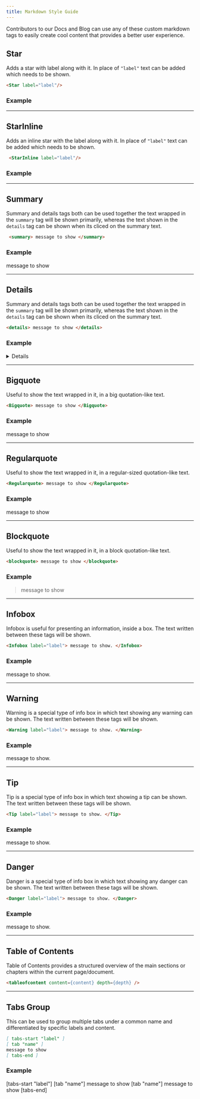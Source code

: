 ```yaml
---
title: Markdown Style Guide
---
```


Contributors to our Docs and Blog can use any of these custom markdown tags to easily create cool content that provides a better user experience.

<!-- ### 🚀 Custom Markdown Writing Style Guide -->

## Star

Adds a star with label along with it. In place of `"label"` text can be added which needs to be shown.

```markdown
<Star label="label"/>
```

### Example

<Star label="label"/>

---

## StarInline

Adds an inline star with the label along with it. In place of `"label"` text can be added which needs to be shown.

```markdown
 <StarInline label="label"/>
```

### Example

<StarInline label="label"/>

---

## Summary

Summary and details tags both can be used together the text wrapped in the `summary` tag will be shown primarily, whereas the text shown in the `details` tag can be shown when its cliced on the summary text.

```markdown
 <summary> message to show </summary>
```

### Example

<summary> message to show </summary>

---

## Details

Summary and details tags both can be used together the text wrapped in the `summary` tag will be shown primarily, whereas the text shown in the `details` tag can be shown when its cliced on the summary text.

```markdown
<details> message to show </details>
```

### Example

<details> message to show </details>

---

## Bigquote

Useful to show the text wrapped in it, in a big quotation-like text.

```markdown
<Bigquote> message to show </Bigquote>
```

### Example

<Bigquote> message to show </Bigquote>

---

## Regularquote

Useful to show the text wrapped in it, in a regular-sized quotation-like text.

```markdown
<Regularquote> message to show </Regularquote>
```

### Example

<Regularquote> message to show </Regularquote>

---

## Blockquote

Useful to show the text wrapped in it, in a block quotation-like text.

```markdown
<blockquote> message to show </blockquote>
```

### Example

<blockquote> message to show </blockquote>

---

## Infobox

Infobox is useful for presenting an information, inside a box. The text written between these tags will be shown.

```markdown
<Infobox label="label"> message to show. </Infobox>
```

### Example

<Infobox label="label"> message to show. </Infobox>

---

## Warning

Warning is a special type of info box in which text showing any warning can be shown. The text written between these tags will be shown.

```markdown
<Warning label="label"> message to show. </Warning>
```

### Example

<Warning label="label"> message to show. </Warning>

---

## Tip

Tip is a special type of info box in which text showing a tip can be shown. The text written between these tags will be shown.

```markdown
<Tip label="label"> message to show. </Tip>
```

### Example

<Tip label="label"> message to show. </Tip>

---

## Danger

Danger is a special type of info box in which text showing any danger can be shown. The text written between these tags will be shown.

```markdown
<Danger label="label"> message to show. </Danger>
```

### Example

<Danger label="label"> message to show. </Danger>

---

## Table of Contents

Table of Contents provides a structured overview of the main sections or chapters within the current page/document.

```markdown
<tableofcontent content={content} depth={depth} />
```

---

## Tabs Group

This can be used to group multiple tabs under a common name and differentiated by specific labels and content.

```markdown
[ tabs-start "label" ]
[ tab "name" ]
message to show
[ tabs-end ]
```

### Example

[tabs-start "label"]
[tab "name"]
message to show
[tab "name"]
message to show
[tabs-end]
